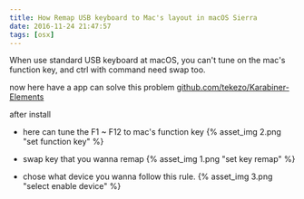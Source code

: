 ```yaml
---
title: How Remap USB keyboard to Mac's layout in macOS Sierra
date: 2016-11-24 21:47:57
tags: [osx]
---
```


When use standard USB keyboard at macOS,
you can't tune on the mac's function key,
and ctrl with command need swap too.

now here have a app can solve this problem
[github.com/tekezo/Karabiner-Elements](https://github.com/tekezo/Karabiner-Elements)

after install
- here can tune the F1 ~ F12 to mac's function key
{% asset_img 2.png "set function key" %}

<!--more-->
- swap key that you wanna remap
{% asset_img 1.png "set key remap" %}

- chose what device you wanna follow this rule.
{% asset_img 3.png "select enable device" %}



